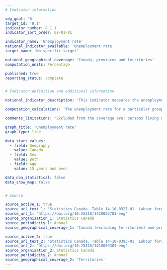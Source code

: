 ```yaml
---
# Indicator information

sdg_goal: '8'
target_id: '8.1'
indicator_number: 8.1.1
indicator_sort_order: 08-01-01

indicator_name: 'Unemployment rate'
national_indicator_available: 'Unemployment rate'
target_name: 'No specific target'

national_geographical_coverage: 'Canada, provinces and territories' 
computation_units: Percentage

published: true
reporting_status: complete


# Indicator definition and additional information

national_indicator_description: 'This indicator measures the unemployment rate. The unemployment rate is the number of unemployed persons expressed as a percentage of the labour force.'

computation_calculations: 'The unemployment rate for a particular group (age, sex, marital status, etc.) is the number unemployed in that group expressed as a percentage of the labour force for that group. Estimates are percentages, rounded to the nearest tenth.'

comments_limitations: "Excluded from the coverage are: persons living on reserves and other Aboriginal settlements in the provinces; full-time members of the Canadian Armed Forces, the institutionalized population, and households in extremely remote areas with very low population density."

graph_title: 'Unemployment rate'
graph_type: line

data_start_values:
  - field: Geography
    value: Canada
  - field: Sex
    value: Both
  - field: Age
    value: 15 years and over

data_non_statistical: false
data_show_map: false


# Source

source_active_1: true
source_url_text_1: 'Statistics Canada. Table 14-10-0327-01  Labour force characteristics by sex and detailed age group, annual'
source_url_1: 'https://doi.org/10.25318/1410032701-eng'
source_organisation_1: Statistics Canada
source_periodicity_1: Annual
source_geographical_coverage_1: 'Canada (excluding territories) and provinces'

source_active_2: true
source_url_text_2: 'Statistics Canada. Table 14-10-0393-01  Labour force characteristics, annual'
source_url_2: 'https://doi.org/10.25318/1410039301-eng'
source_organisation_2: Statistics Canada
source_periodicity_2: Annual
source_geographical_coverage_2: 'Territories'
---
```


